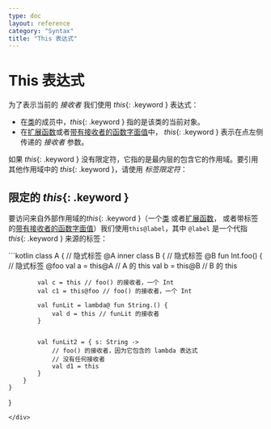 ```yaml
---
type: doc
layout: reference
category: "Syntax"
title: "This 表达式"
---
```


# This 表达式

为了表示当前的 _接收者_ 我们使用 *this*{: .keyword } 表达式：

* 在[类](classes.html#继承)的成员中，*this*{: .keyword } 指的是该类的当前对象。
* 在[扩展函数](extensions.html)或者[带有接收者的函数字面值](lambdas.html#带有接收者的函数字面值)中，
*this*{: .keyword } 表示在点左侧传递的 _接收者_ 参数。

如果 *this*{: .keyword } 没有限定符，它指的是最内层的包含它的作用域。要引用其他作用域中的 *this*{: .keyword }，请使用 _标签限定符_：

## 限定的 *this*{: .keyword }


要访问来自外部作用域的*this*{: .keyword }（一个[类](classes.html) 或者[扩展函数](extensions.html)，
或者带标签的[带有接收者的函数字面值](lambdas.html#带有接收者的函数字面值)）我们使用`this@label`，其中 `@label` 是一个<!--
-->代指 *this*{: .keyword } 来源的标签：

<div class="sample" markdown="1" theme="idea" data-highlight-only auto-indent="false">
```kotlin
class A { // 隐式标签 @A
    inner class B { // 隐式标签 @B
        fun Int.foo() { // 隐式标签 @foo
            val a = this@A // A 的 this
            val b = this@B // B 的 this

            val c = this // foo() 的接收者，一个 Int
            val c1 = this@foo // foo() 的接收者，一个 Int

            val funLit = lambda@ fun String.() {
                val d = this // funLit 的接收者
            }


            val funLit2 = { s: String ->
                // foo() 的接收者，因为它包含的 lambda 表达式
                // 没有任何接收者
                val d1 = this
            }
        }
    }
}
```
</div>
